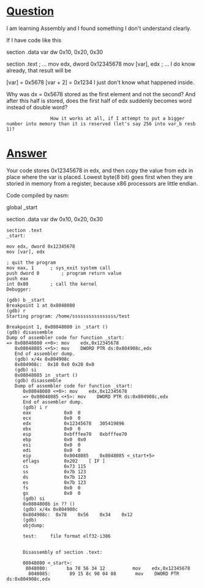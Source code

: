 # [Question]()
I am learning Assembly and I found something I don't understand clearly.

If I have code like this

section .data
    var dw 0x10, 0x20, 0x30

section .text
; ...
mov edx, dword 0x12345678
mov [var], edx
; ...
I do know already, that result will be

[var] = 0x5678
[var + 2] = 0x1234
I just don't know what happened inside.

Why was dx = 0x5678 stored as the first element and not the second? And after this half is stored, does the first half of edx suddenly becomes word instead of double word?

					How it works at all, if I attempt to put a bigger number into memory than it is reserved (let's say 256 into var_b resb 1)?

# [Answer]()

Your code stores 0x12345678 in edx, and then copy the value from edx in place where the var is placed. Lowest byte(8 bit) goes first when they are storied in memory from a register, because x86 processors are little endian.

Code compiled by nasm:

global _start

section .data
    var dw 0x10, 0x20, 0x30

	section .text
	_start:

	mov edx, dword 0x12345678
	mov [var], edx

	; quit the program
	mov eax, 1      ; sys_exit system call
	push dword 0        ; program return value
	push eax
	int 0x80        ; call the kernel
	Debugger:

	(gdb) b _start 
	Breakpoint 1 at 0x8048080
	(gdb) r
	Starting program: /home/ssssssssssssssss/test 

	Breakpoint 1, 0x08048080 in _start ()
	(gdb) disassemble 
	Dump of assembler code for function _start:
	=> 0x08048080 <+0>: mov    edx,0x12345678
	   0x08048085 <+5>: mov    DWORD PTR ds:0x804908c,edx
	   End of assembler dump.
	   (gdb) x/4x 0x804908c
	   0x804908c:  0x10 0x0 0x20 0x0
	   (gdb) si
	   0x08048085 in _start ()
	   (gdb) disassemble 
	   Dump of assembler code for function _start:
	      0x08048080 <+0>: mov    edx,0x12345678
		  => 0x08048085 <+5>: mov    DWORD PTR ds:0x804908c,edx
		  End of assembler dump.
		  (gdb) i r
		  eax            0x0  0
		  ecx            0x0  0
		  edx            0x12345678   305419896
		  ebx            0x0  0
		  esp            0xbfffee70   0xbfffee70
		  ebp            0x0  0x0
		  esi            0x0  0
		  edi            0x0  0
		  eip            0x8048085    0x8048085 <_start+5>
		  eflags         0x202    [ IF ]
		  cs             0x73 115
		  ss             0x7b 123
		  ds             0x7b 123
		  es             0x7b 123
		  fs             0x0  0
		  gs             0x0  0
		  (gdb) si
		  0x0804808b in ?? ()
		  (gdb) x/4x 0x804908c
		  0x804908c:  0x78    0x56    0x34    0x12
		  (gdb) 
		  objdump:

		  test:     file format elf32-i386


		  Disassembly of section .text:

		  08048080 <_start>:
		   8048080:       ba 78 56 34 12          mov    edx,0x12345678
		    8048085:       89 15 8c 90 04 08       mov    DWORD PTR ds:0x804908c,edx
